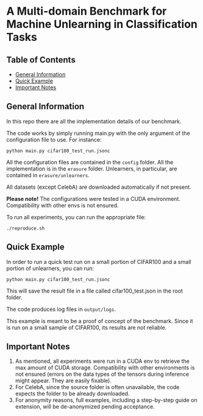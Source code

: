 # A Multi-domain Benchmark for Machine Unlearning in Classification Tasks

## Table of Contents
* [General Information](#general-information)
* [Quick Example](#quick-example)
* [Important Notes](#important-notes)

## General Information

In this repo there are all the implementation details of our benchmark. 

The code works by simply running main.py with the only argument of the configuration file to use. For instance:

`python main.py cifar100_test_run.jsonc`

All the configuration files are contained in the `config` folder. All the implementation is in the `erasure` folder. Unlearners, in particular, are contained in `erasure/unlearners`.

All datasets (except CelebA) are downloaded automatically if not present.

**Please note!** The configurations were tested in a CUDA environment. Compatibility with other envs is not ensured.

To run all experiments, you can run the appropriate file:

`./reproduce.sh`


## Quick Example

In order to run a quick test run on a small portion of CIFAR100 and a small portion of unlearners, you can run:

`python main.py cifar100_test_run.jsonc`

This will save the result file in a file called cifar100_test.json in the root folder.

The code produces log files in `output/logs`.

This example is meant to be a proof of concept of the benchmark. Since it is run on a small sample of CIFAR100, its results are not reliable.

## Important Notes

1. As mentioned, all experiments were run in a CUDA env to retrieve the max amount of CUDA storage. Compatibility with other environments is not ensured (errors on the data types of the tensors during inference might appear. They are easily fixable).
2. For CelebA, since the source folder is often unavailable, the code expects the folder to be already downloaded.
3. For anonymity reasons, full examples, including a step-by-step guide on extension, will be de-anonymized pending acceptance. 